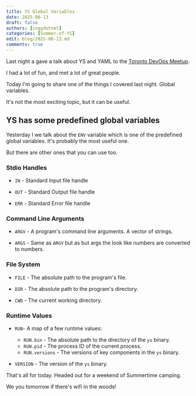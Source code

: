 ```yaml
---
title: YS Global Variables
date: 2025-06-13
draft: false
authors: [ingydotnet]
categories: [Summer-of-YS]
edit: blog/2025-06-13.md
comments: true
---
```


Last night a gave a talk about YS and YAML to the [Toronto DevOps Meetup](
https://www.meetup.com/toronto-enterprise-devops-user-group/events/307801910/).

I had a lot of fun, and met a lot of great people.

Today I'm going to share one of the things I covered last night.
Global variables.

It's not the most exciting topic, but it can be useful.

<!-- more -->


## YS has some predefined global variables

Yesterday I we talk about the `ENV` variable which is one of the predefined
global variables.
It's probably the most useful one.

But there are other ones that you can use too.


### Stdio Handles

* `IN` - Standard Input file handle

* `OUT` - Standard Output file handle

* `ERR` - Standard Error file handle


### Command Line Arguments

* `ARGV` - A program's command line arguments. A vector of strings.

* `ARGS` - Same as `ARGV` but as but args the look like numbers are converted
  to numbers.


### File System

* `FILE` - The absolute path to the program's file.

* `DIR` - The absolute path to the program's directory.

* `CWD` - The current working directory.


### Runtime Values

* `RUN`- A map of a few runtime values:
    * `RUN.bin` - The absolute path to the directory of the `ys` binary.
    * `RUN.pid` - The process ID of the current process.
    * `RUN.versions` - The versions of key components in the `ys` binary.

* `VERSION` - The version of the `ys` binary.


That's all for today.
Headed out for a weekend of Summertime camping.

We you tomorrow if there's wifi in the woods!
